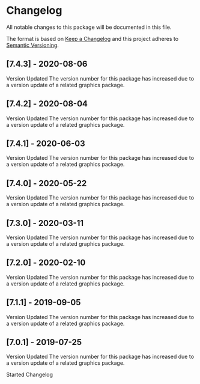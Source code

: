 # Changelog
All notable changes to this package will be documented in this file.

The format is based on [Keep a Changelog](http://keepachangelog.com/en/1.0.0/)
and this project adheres to [Semantic Versioning](http://semver.org/spec/v2.0.0.html).

## [7.4.3] - 2020-08-06

Version Updated
The version number for this package has increased due to a version update of a related graphics package.

## [7.4.2] - 2020-08-04

Version Updated
The version number for this package has increased due to a version update of a related graphics package.

## [7.4.1] - 2020-06-03

Version Updated
The version number for this package has increased due to a version update of a related graphics package.

## [7.4.0] - 2020-05-22

Version Updated
The version number for this package has increased due to a version update of a related graphics package.

## [7.3.0] - 2020-03-11

Version Updated
The version number for this package has increased due to a version update of a related graphics package.

## [7.2.0] - 2020-02-10

Version Updated
The version number for this package has increased due to a version update of a related graphics package.

## [7.1.1] - 2019-09-05

Version Updated
The version number for this package has increased due to a version update of a related graphics package.

## [7.0.1] - 2019-07-25

Version Updated
The version number for this package has increased due to a version update of a related graphics package.

Started Changelog
